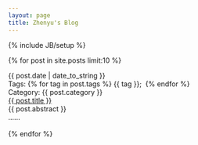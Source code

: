 ```yaml
---
layout: page
title: Zhenyu's Blog
---
```

{% include JB/setup %}
<!--
<ul class="posts">
  {% for post in site.posts %}
    <li><span>{{ post.date | date_to_string }}</span> &raquo; <a href="{{ BASE_PATH }}{{ post.url }}">{{ post.title }}</a></li>
  {% endfor %}
</ul>
-->
{% for post in site.posts limit:10 %}
<div class="home-page-post">
  	<div class="post-header">
  		<div class="date">{{ post.date | date_to_string }}</div>
  		<div class="tags"> 
  			<label>Tags: </label>
  			{% for tag in post.tags %}
    			<span>{{ tag }}</span>;&nbsp;
  			{% endfor %}
  		</div>
  		<div class="category"> 
  			<label>Category: </label>
  			<span>{{ post.category }}</span>
  		</div>
  	</div>
    <div class="post-content">
    	<div class="title"><a href="{{ BASE_PATH }}{{ post.url }}">{{ post.title }}</a></div>
    	<div class="abstract">{{ post.abstract }}</div>......
    </div>
    <div class="post-footer">&nbsp;</div>
</div>
{% endfor %}



